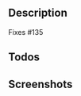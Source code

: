## Description

Fixes #135 

<!--
A few bullet points describing the overall goals of the pull request's commits.
-->

## Todos

<!--
- [ ] Tests
- [ ] More Tests
- [ ] Documentation
-->

## Screenshots

<!--
Mac OS Screenshots: ctrl + shift + cmd + 3 (entire screen) or 4 (selection of screen), then paste in editor
Mac OS GIFs: Try using Kap
Linux/Windows: Ctrl + Alt + PrintScreen (of a window) or Ctrl + Shift + PrintScreen (selection of screen), then paste in editor
-->
